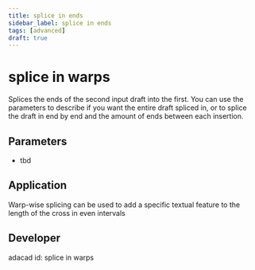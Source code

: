 ```yaml
---
title: splice in ends
sidebar_label: splice in ends
tags: [advanced]
draft: true
---
```

# splice in warps
Splices the ends of the second input draft into the first. You can use the parameters to describe if you want the entire draft spliced in, or to splice the draft in end by end and the amount of ends between each insertion.

<!--![file](./img/splice in warps.png)-->

## Parameters
- tbd

## Application
Warp-wise splicing can be used to add a specific textual feature to the length of the cross in even intervals
## Developer
adacad id: splice in warps
